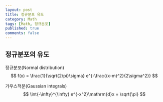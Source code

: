 ```yaml
---
layout: post
title: 정규분포 유도
category: Math
tags: [Math, 정규분포]
published: true
comments: false
---
```


정규분포의 유도
-------------

정규분포(Normal distribution)  
$$ f(x) = \frac{1}{\sqrt{2\pi}\sigma} e^{-\frac{(x-m)^2}{2\sigma^2}} $$

가우스적분(Gaussian integrals)  
$$ \int{-\infty}^{\infty} e^{-x^2}\mathrm{d}x = \sqrt{\pi} $$



